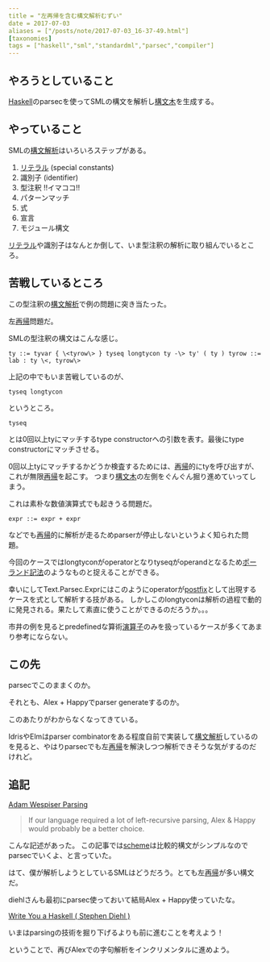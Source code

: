 ```yaml
---
title = "左再帰を含む構文解析むずい"
date = 2017-07-03
aliases = ["/posts/note/2017-07-03_16-37-49.html"]
[taxonomies]
tags = ["haskell","sml","standardml","parsec","compiler"]
---
```


## やろうとしていること

[Haskell](http://d.hatena.ne.jp/keyword/Haskell)のparsecを使ってSMLの構文を解析し[構文木](http://d.hatena.ne.jp/keyword/%B9%BD%CA%B8%CC%DA)を生成する。

## やっていること

SMLの[構文解析](http://d.hatena.ne.jp/keyword/%B9%BD%CA%B8%B2%F2%C0%CF)はいろいろステップがある。

1. [リテラル](http://d.hatena.ne.jp/keyword/%A5%EA%A5%C6%A5%E9%A5%EB) (special constants)
2. 識別子 (identifier)
3. 型注釈 !!イマココ!!
4. パターンマッチ
5. 式
6. 宣言
7. モジュール構文

[リテラル](http://d.hatena.ne.jp/keyword/%A5%EA%A5%C6%A5%E9%A5%EB)や識別子はなんとか倒して、いま型注釈の解析に取り組んでいるところ。

## 苦戦しているところ

この型注釈の[構文解析](http://d.hatena.ne.jp/keyword/%B9%BD%CA%B8%B2%F2%C0%CF)で例の問題に突き当たった。

左[再帰](http://d.hatena.ne.jp/keyword/%BA%C6%B5%A2)問題だ。

SMLの型注釈の構文はこんな感じ。

    ty ::= tyvar { \<tyrow\> } tyseq longtycon ty -\> ty' ( ty ) tyrow ::= lab : ty \<, tyrow\>

上記の中でもいま苦戦しているのが、

    tyseq longtycon

というところ。

    tyseq

とは0回以上tyにマッチするtype constructorへの引数を表す。最後にtype constructorにマッチさせる。

0回以上tyにマッチするかどうか検査するためには、[再帰](http://d.hatena.ne.jp/keyword/%BA%C6%B5%A2)的にtyを呼び出すが、これが無限[再帰](http://d.hatena.ne.jp/keyword/%BA%C6%B5%A2)を起こす。 つまり[構文木](http://d.hatena.ne.jp/keyword/%B9%BD%CA%B8%CC%DA)の左側をぐんぐん掘り進めていってしまう。

これは素朴な数値演算式でも起きうる問題だ。

    expr ::= expr + expr

などでも[再帰](http://d.hatena.ne.jp/keyword/%BA%C6%B5%A2)的に解析が走るためparserが停止しないというよく知られた問題。

今回のケースではlongtyconがoperatorとなりtyseqがoperandとなるため[ポーランド記法](http://d.hatena.ne.jp/keyword/%A5%DD%A1%BC%A5%E9%A5%F3%A5%C9%B5%AD%CB%A1)のようなものと捉えることができる。

幸いにしてText.Parsec.Exprにはこのようにoperatorが[postfix](http://d.hatena.ne.jp/keyword/postfix)として出現するケースを式として解析する技がある。 しかしこのlongtyconは解析の過程で動的に発見される。果たして素直に使うことができるのだろうか。。。

市井の例を見るとpredefinedな算術[演算子](http://d.hatena.ne.jp/keyword/%B1%E9%BB%BB%BB%D2)のみを扱っているケースが多くてあまり参考にならない。

## この先

parsecでこのままくのか。

それとも、Alex + Happyでparser generateするのか。

このあたりがわからなくなってきている。

IdrisやElmはparser combinatorをある程度自前で実装して[構文解析](http://d.hatena.ne.jp/keyword/%B9%BD%CA%B8%B2%F2%C0%CF)しているのを見ると、やはりparsecでも左[再帰](http://d.hatena.ne.jp/keyword/%BA%C6%B5%A2)を解決しつつ解析できそうな気がするのだけれど。

## 追記

[Adam Wespiser Parsing](https://wespiser.com/writings/wyas/02_parsing.html)

> If our language required a lot of left-recursive parsing, Alex & Happy would probably be a better choice.

こんな記述があった。 この記事では[scheme](http://d.hatena.ne.jp/keyword/scheme)は比較的構文がシンプルなのでparsecでいくよ、と言っていた。

はて、僕が解析しようとしているSMLはどうだろう。とても左[再帰](http://d.hatena.ne.jp/keyword/%BA%C6%B5%A2)が多い構文だ。

diehlさんも最初にparsec使っておいて結局Alex + Happy使っていたな。

[Write You a Haskell ( Stephen Diehl )](http://dev.stephendiehl.com/fun/008_extended_parser.html)

いまはparsingの技術を掘り下げるよりも前に進むことを考えよう！

ということで、再びAlexでの字句解析をインクリメンタルに進めよう。

